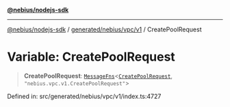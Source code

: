 [**@nebius/nodejs-sdk**](../../../../../README.md)

---

[@nebius/nodejs-sdk](../../../../../README.md) / [generated/nebius/vpc/v1](../README.md) / CreatePoolRequest

# Variable: CreatePoolRequest

> **CreatePoolRequest**: [`MessageFns`](../../../../../runtime/protos/core/interfaces/MessageFns.md)\<[`CreatePoolRequest`](../interfaces/CreatePoolRequest.md), `"nebius.vpc.v1.CreatePoolRequest"`\>

Defined in: src/generated/nebius/vpc/v1/index.ts:4727
